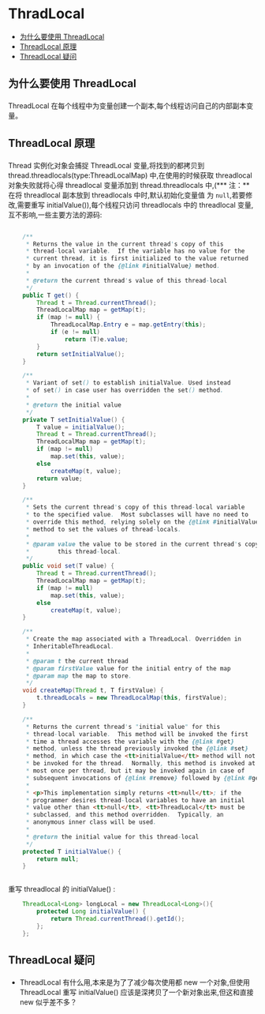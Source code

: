 # ThradLocal

 + [为什么要使用 ThreadLocal ](#1)
 + [ThreadLocal 原理](#2)
 + [ThreadLocal 疑问](#3)

## <p id=1>为什么要使用 ThreadLocal </p>

ThreadLocal 在每个线程中为变量创建一个副本,每个线程访问自己的内部副本变量。

## <p id=2>ThreadLocal 原理</p>

Thread 实例化对象会捕捉 ThreadLocal 变量,将找到的都拷贝到 thread.threadlocals(type:ThreadLocalMap) 中,在使用的时候获取 threadlocal 对象失败就将心得 threadlocal 变量添加到 thread.threadlocals 中,(*** 注：** 在将 threadlocal 副本放到 threadlocals 中时,默认初始化变量值 为 `null`,若要修改,需要重写 initialValue()),每个线程只访问 threadlocals 中的 threadlocal 变量,互不影响,一些主要方法的源码:

```java

    /**
     * Returns the value in the current thread's copy of this
     * thread-local variable.  If the variable has no value for the
     * current thread, it is first initialized to the value returned
     * by an invocation of the {@link #initialValue} method.
     *
     * @return the current thread's value of this thread-local
     */
    public T get() {
        Thread t = Thread.currentThread();
        ThreadLocalMap map = getMap(t);
        if (map != null) {
            ThreadLocalMap.Entry e = map.getEntry(this);
            if (e != null)
                return (T)e.value;
        }
        return setInitialValue();
    }

    /**
     * Variant of set() to establish initialValue. Used instead
     * of set() in case user has overridden the set() method.
     *
     * @return the initial value
     */
    private T setInitialValue() {
        T value = initialValue();
        Thread t = Thread.currentThread();
        ThreadLocalMap map = getMap(t);
        if (map != null)
            map.set(this, value);
        else
            createMap(t, value);
        return value;
    }

    /**
     * Sets the current thread's copy of this thread-local variable
     * to the specified value.  Most subclasses will have no need to 
     * override this method, relying solely on the {@link #initialValue}
     * method to set the values of thread-locals.
     *
     * @param value the value to be stored in the current thread's copy of
     *        this thread-local.
     */
    public void set(T value) {
        Thread t = Thread.currentThread();
        ThreadLocalMap map = getMap(t);
        if (map != null)
            map.set(this, value);
        else
            createMap(t, value);
    }

    /**
     * Create the map associated with a ThreadLocal. Overridden in
     * InheritableThreadLocal.
     *
     * @param t the current thread
     * @param firstValue value for the initial entry of the map
     * @param map the map to store.
     */
    void createMap(Thread t, T firstValue) {
        t.threadLocals = new ThreadLocalMap(this, firstValue);
    }

    /**
     * Returns the current thread's "initial value" for this
     * thread-local variable.  This method will be invoked the first
     * time a thread accesses the variable with the {@link #get}
     * method, unless the thread previously invoked the {@link #set}
     * method, in which case the <tt>initialValue</tt> method will not
     * be invoked for the thread.  Normally, this method is invoked at
     * most once per thread, but it may be invoked again in case of
     * subsequent invocations of {@link #remove} followed by {@link #get}.
     *
     * <p>This implementation simply returns <tt>null</tt>; if the
     * programmer desires thread-local variables to have an initial
     * value other than <tt>null</tt>, <tt>ThreadLocal</tt> must be
     * subclassed, and this method overridden.  Typically, an
     * anonymous inner class will be used.
     *
     * @return the initial value for this thread-local
     */
    protected T initialValue() {
        return null;
    }



```

重写 threadlocal 的 initialValue() :

```java
    ThreadLocal<Long> longLocal = new ThreadLocal<Long>(){
        protected Long initialValue() {
            return Thread.currentThread().getId();
        };
    };

```

## <p id=3>ThreadLocal 疑问</p>

 + ThreadLocal 有什么用,本来是为了了减少每次使用都 new 一个对象,但使用 ThreadLocal 重写 initialValue() 应该是深拷贝了一个新对象出来,但这和直接 new 似乎差不多？
